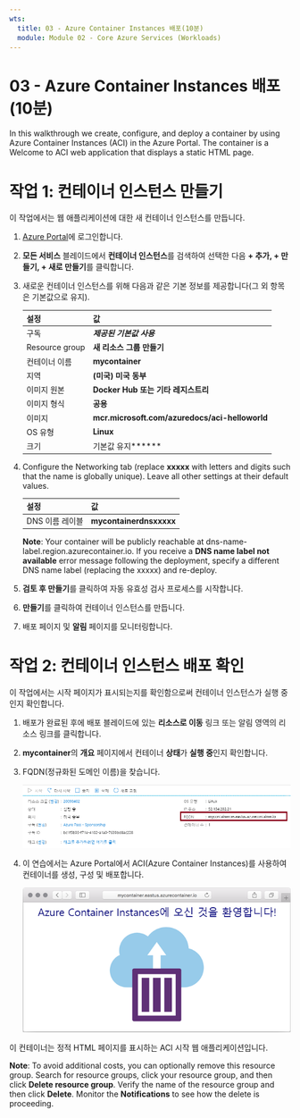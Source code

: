 ```yaml
---
wts:
  title: 03 - Azure Container Instances 배포(10분)
  module: Module 02 - Core Azure Services (Workloads)
---
```


# <a name="03---deploy-azure-container-instances-10-min"></a>03 - Azure Container Instances 배포(10분)

In this walkthrough we create, configure, and deploy a container by using Azure Container Instances (ACI) in the Azure Portal. The container is a Welcome to ACI web application that displays a static HTML page. 

# <a name="task-1-create-a-container-instance"></a>작업 1: 컨테이너 인스턴스 만들기 

이 작업에서는 웹 애플리케이션에 대한 새 컨테이너 인스턴스를 만듭니다.  

1. [Azure Portal](https://portal.azure.com)에 로그인합니다.

2. **모든 서비스** 블레이드에서 **컨테이너 인스턴스**를 검색하여 선택한 다음 **+ 추가, + 만들기, + 새로 만들기**를 클릭합니다. 

3. 새로운 컨테이너 인스턴스를 위해 다음과 같은 기본 정보를 제공합니다(그 외 항목은 기본값으로 유지). 

    | 설정| 값|
    |----|----|
    | 구독 | ***제공된 기본값 사용*** |
    | Resource group | **새 리소스 그룹 만들기** |
    | 컨테이너 이름| **mycontainer**|
    | 지역 | **(미국) 미국 동부** |
    | 이미지 원본| **Docker Hub 또는 기타 레지스트리**|
    | 이미지 형식| **공용**|
    | 이미지| **mcr.microsoft.com/azuredocs/aci-helloworld**|
    | OS 유형| **Linux** |
    | 크기| 기본값 유지******|


4. Configure the Networking tab (replace <bpt id="p1">**</bpt>xxxxx<ept id="p1">**</ept> with letters and digits such that the name is globally unique). Leave all other settings at their default values.

    | 설정| 값|
    |--|--|
    | DNS 이름 레이블| **mycontainerdnsxxxxx** |

    
    <bpt id="p1">**</bpt>Note<ept id="p1">**</ept>: Your container will be publicly reachable at dns-name-label.region.azurecontainer.io. If you receive a <bpt id="p1">**</bpt>DNS name label not available<ept id="p1">**</ept> error message following the deployment, specify a different DNS name label (replacing the xxxxx) and re-deploy. 

5. **검토 후 만들기**를 클릭하여 자동 유효성 검사 프로세스를 시작합니다.

6. **만들기**를 클릭하여 컨테이너 인스턴스를 만듭니다. 

7. 배포 페이지 및 **알림** 페이지를 모니터링합니다. 


# <a name="task-2-verify-deployment-of-the-container-instance"></a>작업 2: 컨테이너 인스턴스 배포 확인

이 작업에서는 시작 페이지가 표시되는지를 확인함으로써 컨테이너 인스턴스가 실행 중인지 확인합니다.

1. 배포가 완료된 후에 배포 블레이드에 있는 **리소스로 이동** 링크 또는 알림 영역의 리소스 링크를 클릭합니다.

2. **mycontainer**의 **개요** 페이지에서 컨테이너 **상태**가 **실행 중**인지 확인합니다. 

3. FQDN(정규화된 도메인 이름)을 찾습니다.

    ![Azure Portal의 새로 만든 컨테이너에 대한 개요 창의 스크린샷. FQDN이 강조 표시되어 있음. ](../images/0202.png)

2. 이 연습에서는 Azure Portal에서 ACI(Azure Container Instances)를 사용하여 컨테이너를 생성, 구성 및 배포합니다. 

    ![웹 브라우저에 표시된 ACI 시작 메시지의 스크린샷.](../images/0203.png)


이 컨테이너는 정적 HTML 페이지를 표시하는 ACI 시작 웹 애플리케이션입니다.

<bpt id="p1">**</bpt>Note<ept id="p1">**</ept>: To avoid additional costs, you can optionally remove this resource group. Search for resource groups, click your resource group, and then click <bpt id="p1">**</bpt>Delete resource group<ept id="p1">**</ept>. Verify the name of the resource group and then click <bpt id="p1">**</bpt>Delete<ept id="p1">**</ept>. Monitor the <bpt id="p1">**</bpt>Notifications<ept id="p1">**</ept> to see how the delete is proceeding.
